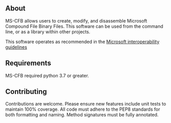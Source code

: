 ## About
MS-CFB allows users to create, modify, and disassemble Microsoft Compound File Binary Files. This software can be used from the command line, or as a library within other projects.

This software operates as recommended in the [Microsoft interoperability guidelines](https://winprotocoldoc.blob.core.windows.net/productionwindowsarchives/MS-CFB/%5bMS-CFB%5d.pdf) 

## Requirements
MS-CFB required python 3.7 or greater.

## Contributing
Contributions are welcome. Please ensure new features include unit tests to maintain 100% coverage. All code must adhere to the PEP8 standards for both formatting and naming. Method signatures must be fully annotated.

